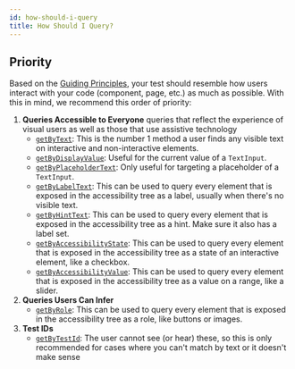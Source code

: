 ```yaml
---
id: how-should-i-query
title: How Should I Query?
---
```


## Priority

Based on the [Guiding Principles](https://testing-library.com/docs/guiding-principles), your test should resemble how users interact with your code (component, page, etc.) as much as possible. With this in mind, we recommend this order of priority:

1. **Queries Accessible to Everyone** queries that reflect the experience of visual users as well as those that use assistive technology
   - [`getByText`](api-queries#bytext): This is the number 1 method a user finds any visible text on interactive and non-interactive elements.
   - [`getByDisplayValue`](api-queries#bydisplayvalue): Useful for the current value of a `TextInput`.
   - [`getByPlaceholderText`](api-queries#byplaceholdertext): Only useful for targeting a placeholder of a `TextInput`.
   - [`getByLabelText`](api-queries#bya11ylabel-byaccessibilitylabel-bylabeltext): This can be used to query every element that is exposed in the accessibility tree as a label, usually when there's no visible text.
   - [`getByHintText`](api-queries#bya11yhint-byaccessibilityhint-byhinttext): This can be used to query every element that is exposed in the accessibility tree as a hint. Make sure it also has a label set.
   - [`getByAccessibilityState`](api-queries#bya11ystate-byaccessibilitystate): This can be used to query every element that is exposed in the accessibility tree as a state of an interactive element, like a checkbox.
   - [`getByAccessibilityValue`](api-queries#bya11value-byaccessibilityvalue): This can be used to query every element that is exposed in the accessibility tree as a value on a range, like a slider.
2. **Queries Users Can Infer**
   - [`getByRole`](api-queries#bya11yrole-byaccessibilityrole-byrole): This can be used to query every element that is exposed in the accessibility tree as a role, like buttons or images.
3. **Test IDs**
   - [`getByTestId`](api-queries#bytestid): The user cannot see (or hear) these, so this is only recommended for cases where you can't match by text or it doesn't make sense

